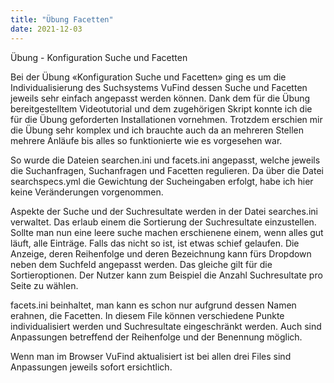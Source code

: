 ```yaml
---
title: "Übung Facetten"
date: 2021-12-03
---
```


Übung - Konfiguration Suche und Facetten

Bei der Übung «Konfiguration Suche und Facetten» ging es um die Individualisierung des Suchsystems VuFind dessen Suche und Facetten jeweils sehr einfach angepasst werden können. 
Dank dem für die Übung bereitgestelltem Videotutorial und dem zugehörigen Skript konnte ich die für die Übung geforderten Installationen vornehmen. Trotzdem erschien mir die Übung sehr komplex und ich brauchte auch da an mehreren Stellen mehrere Anläufe bis alles so funktionierte wie es vorgesehen war. 

So wurde die Dateien searchen.ini und facets.ini angepasst, welche jeweils die Suchanfragen, Suchanfragen und Facetten regulieren. Da über die Datei searchspecs.yml die Gewichtung der Sucheingaben erfolgt, habe ich hier keine Veränderungen vorgenommen. 

Aspekte der Suche und der Suchresultate werden in der Datei searches.ini verwaltet. Das erlaub einem die Sortierung der Suchresultate einzustellen. Sollte man nun eine leere suche machen erschienene einem, wenn alles gut läuft, alle Einträge. Falls das nicht so ist, ist etwas schief gelaufen. 
Die Anzeige,  deren Reihenfolge und deren Bezeichnung kann fürs Dropdown neben dem Suchfeld angepasst werden. Das gleiche gilt für die Sortieroptionen. Der Nutzer kann zum Beispiel die Anzahl Suchresultate pro Seite zu wählen. 

facets.ini beinhaltet, man kann es schon nur aufgrund dessen Namen erahnen, die Facetten. In diesem File können verschiedene Punkte individualisiert werden und Suchresultate eingeschränkt werden. Auch sind Anpassungen betreffend der Reihenfolge und der Benennung möglich. 

Wenn man im Browser VuFind aktualisiert ist bei allen drei Files sind Anpassungen jeweils sofort ersichtlich. 
